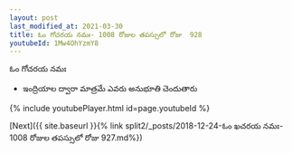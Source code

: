 ```yaml
---
layout: post
last_modified_at: 2021-03-30
title: ఓం గోచరయ నమః- 1008 రోజుల తపస్సులో రోజు  928
youtubeId: 1Mw4OhYzmY8
---
```

 
 
 ఓం గోచరయ నమః  
 
 -  ఇంద్రియాల ద్వారా మాత్రమే ఎవరు అనుభూతి చెందుతారు 
 
  
 
  
 
 
 
 
 
 


{% include youtubePlayer.html id=page.youtubeId %}
 
[Next]({{ site.baseurl }}{% link  split2/_posts/2018-12-24-ఓం ఖచరయ నమః- 1008 రోజుల తపస్సులో రోజు  927.md%})
 
